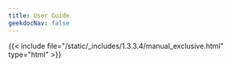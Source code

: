 ```yaml
---
title: User Guide
geekdocNav: false
---
```

{{< include file="/static/_includes/1.3.3.4/manual_exclusive.html" type="html" >}}